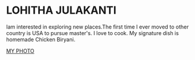 # LOHITHA JULAKANTI

Iam interested in exploring new places.The first time I ever moved to other country is USA to pursue master's. I love to cook. My signature dish is homemade Chicken Biryani.

[MY PHOTO](mypic.jpeg)
